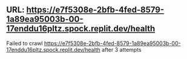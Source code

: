 URL: https://e7f5308e-2bfb-4fed-8579-1a89ea95003b-00-17enddu16pltz.spock.replit.dev/health
---
Failed to crawl https://e7f5308e-2bfb-4fed-8579-1a89ea95003b-00-17enddu16pltz.spock.replit.dev/health after 3 attempts